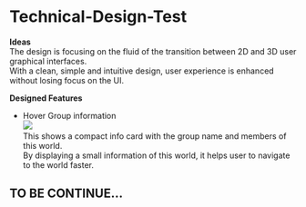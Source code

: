 # Technical-Design-Test

**Ideas**\
The design is focusing on the fluid of the transition between 2D and 3D user graphical interfaces.\
With a clean, simple and intuitive design, user experience is enhanced without losing focus on the UI.

**Designed Features**

- Hover Group information\
![](Resources/hover.gif)\
This shows a compact info card with the group name and members of this world.\
By displaying a small information of this world, it helps user to navigate to the world faster.

## TO BE CONTINUE...
